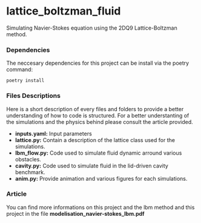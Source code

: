 # lattice_boltzman_fluid

Simulating Navier-Stokes equation using the 2DQ9 Lattice-Boltzman method.

### Dependencies
The neccesary dependencies for this project can be install via the poetry command:
```
poetry install
```

### Files Descriptions
Here is a short description of every files and folders to provide a better understanding of how to code is structured. For a better understanting of the simulations and the physics behind please consult the article provided.
  - **inputs.yaml:** Input parameters
  - **lattice.py:** Contain a description of the lattice class used for the simulations.
  - **lbm_flow.py:** Code used to simulate fluid dynamic arround various obstacles.
  - **cavity.py:** Code used to simulate fluid in the lid-driven cavity benchmark.
  - **anim.py:** Provide animation and various figures for each simulations.


### Article
You can find more informations on this project and the lbm method and this project in the file **modelisation_navier-stokes_lbm.pdf**
